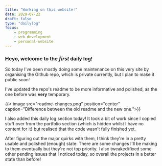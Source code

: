 ```yaml
---
title: "Working on this website!"
date: 2020-07-22
draft: false
type: "dailylog"
focus:
    - programming
    - web-development
    - personal-website
---
```


### Heyo, welcome to the *first* daily log!

So today I've been mostly doing some maintenance on this very site by organising the Github repo, which is private currently, but I plan to make it public soon!

I've updated the repo's readme to be more informative and polished, as the one before was **very** temporary.

{{< image src="readme-changes.png" position="center" caption="Difference between the old readme and the new one.">}}

I also added this daily log section today! It took a bit of work since I copied stuff over from the portfolio section (which is hidden whilst I have no content for it) but realised that the code wasn't fully finished yet.

After figuring out the major quirks with them, I think they're in a pretty usable and polished (enough) state. There are some changes I'll be making to them eventually but they're not top priority. I also tweaked/fixed some other pending issues that I noticed today, so overall the projects in a better state than before!